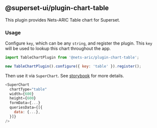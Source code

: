<!--
Licensed to the Apache Software Foundation (ASF) under one
or more contributor license agreements.  See the NOTICE file
distributed with this work for additional information
regarding copyright ownership.  The ASF licenses this file
to you under the Apache License, Version 2.0 (the
"License"); you may not use this file except in compliance
with the License.  You may obtain a copy of the License at

  http://www.apache.org/licenses/LICENSE-2.0

Unless required by applicable law or agreed to in writing,
software distributed under the License is distributed on an
"AS IS" BASIS, WITHOUT WARRANTIES OR CONDITIONS OF ANY
KIND, either express or implied.  See the License for the
specific language governing permissions and limitations
under the License.
-->

## @superset-ui/plugin-chart-table

This plugin provides Nets-ARIC Table chart for Superset.

### Usage

Configure `key`, which can be any `string`, and register the plugin. This `key` will be used to
lookup this chart throughout the app.

```js
import TableChartPlugin from '@nets-aric/plugin-chart-table';

new TableChartPlugin().configure({ key: 'table' }).register();
```

Then use it via `SuperChart`. See
[storybook](https://apache-superset.github.io/superset-ui-plugins/?selectedKind=plugin-chart-table)
for more details.

```js
<SuperChart
  chartType="table"
  width={600}
  height={600}
  formData={...}
  queriesData={[{
    data: {...},
  }]}
/>
```
